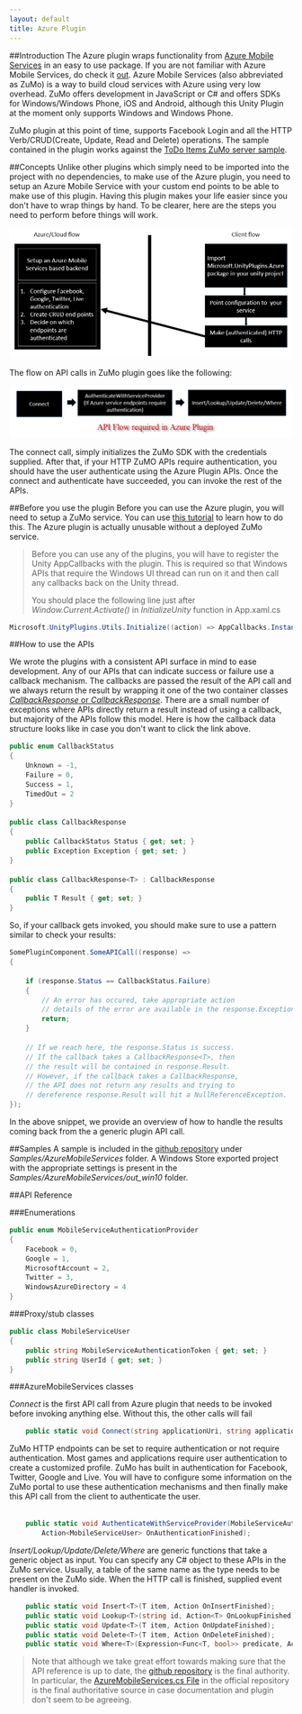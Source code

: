 ```yaml
---
layout: default
title: Azure Plugin
---
```


##Introduction
The Azure plugin wraps functionality from [Azure Mobile Services](https://azure.microsoft.com/en-us/documentation/services/mobile-services/) in an easy to use package. If you are not familiar with Azure Mobile Services, do check it [out](https://azure.microsoft.com/en-us/documentation/services/mobile-services/). Azure Mobile Services (also abbreviated as ZuMo) is a way to build cloud services with Azure using very low overhead. ZuMo offers development in JavaScript or C# and offers SDKs for Windows/Windows Phone, iOS and Android, although this Unity Plugin at the moment only supports Windows and Windows Phone. 

ZuMo plugin at this point of time, supports Facebook Login and all the HTTP Verb/CRUD(Create, Update, Read and Delete) operations. The sample contained in the plugin works against the [ToDo Items ZuMo server sample](https://azure.microsoft.com/en-us/documentation/articles/mobile-services-dotnet-backend-windows-store-dotnet-get-started/).


##Concepts
Unlike other plugins which simply need to be imported into the project with no dependencies, to make use of the Azure plugin, you need to setup an Azure Mobile Service with  your custom end points to be able to make use of this plugin. Having this plugin makes your life easier since you don't have to wrap things by hand. To be clearer, here are the steps you need to perform before things will work.

![Azure Mobile Services Setup](images/setting_up_zumo.png)

The flow on API calls in ZuMo plugin goes like the following:

![Azure Mobile Services Setup](images/api_flow.png)

The connect call, simply initializes the ZuMo SDK with the credentials supplied. After that, if your HTTP ZuMO APIs require authentication, you should have the user authenticate using the Azure Plugin APIs. Once the connect and authenticate have succeeded, you can invoke the rest of the APIs.

##Before you use the plugin
Before you can use the Azure plugin, you will need to setup a ZuMo service. You can use [this tutorial](https://azure.microsoft.com/en-us/documentation/articles/mobile-services-dotnet-backend-windows-store-dotnet-get-started/) to learn how to do this. The Azure plugin is actually unusable without a deployed ZuMo service.

>Before you can use any of the plugins, you will have to register the Unity AppCallbacks with the plugin. This is required so that Windows APIs that require the Windows UI thread can run on it and then call any callbacks back on the Unity thread.
>
>You should place the following line just after *Window.Current.Activate()* in *InitializeUnity* function in App.xaml.cs

```C#
Microsoft.UnityPlugins.Utils.Initialize((action) => AppCallbacks.Instance.InvokeOnAppThread(new AppCallbackItem(() => action()), false));
```

##How to use the APIs

We wrote the plugins with a consistent API surface in mind to ease development. Any of our APIs that can indicate success or failure use a callback mechanism. The callbacks are passed the result of the API call and we always return the result by wrapping it one of the two container classes [*CallbackResponse* or *CallbackResponse<T>*](https://github.com/Microsoft/unityplugins/blob/master/EditorProjects/Microsoft.UnityPlugins.Common/CallbackResponse.cs). There are a small number of exceptions where APIs directly return a result instead of using a callback, but majority of the APIs follow this model. Here is how the callback data structure looks like in case you don't want to click the link above.

```C#
public enum CallbackStatus
{
    Unknown = -1,
    Failure = 0,
    Success = 1,
    TimedOut = 2
}

public class CallbackResponse
{
    public CallbackStatus Status { get; set; }
    public Exception Exception { get; set; }
}

public class CallbackResponse<T> : CallbackResponse
{
    public T Result { get; set; }
}
```

So, if your callback gets invoked, you should make sure to use a pattern similar to check your results:

```C#
SomePluginComponent.SomeAPICall((response) =>
{

    if (response.Status == CallbackStatus.Failure)
    {
        // An error has occured, take appropriate action
		// details of the error are available in the response.Exception
        return;
    }
	
    // If we reach here, the response.Status is success.
	// If the callback takes a CallbackResponse<T>, then 
	// the result will be contained in response.Result.
	// However, if the callback takes a CallbackResponse, 
	// the API does not return any results and trying to 
	// dereference response.Result will hit a NullReferenceException.
});
```

In the above snippet, we provide an overview of how to handle the results coming back from the a generic plugin API call.


##Samples
A sample is included in the [github repository](https://github.com/Microsoft/unityplugins) under *Samples/AzureMobileServices* folder. A Windows Store exported project with the appropriate settings is present in the *Samples/AzureMobileServices/out_win10* folder.

##API Reference

###Enumerations
```C#
public enum MobileServiceAuthenticationProvider
{
    Facebook = 0,
    Google = 1,
    MicrosoftAccount = 2,
    Twitter = 3,
    WindowsAzureDirectory = 4
}
```	
###Proxy/stub classes

```C#
public class MobileServiceUser
{
    public string MobileServiceAuthenticationToken { get; set; }
    public string UserId { get; set; }
}
```
	
###AzureMobileServices classes


*Connect* is the first API call from Azure plugin that needs to be invoked before invoking anything else. Without this, the other calls will fail
	
```C#
    public static void Connect(string applicationUri, string applicationKey);
```


ZuMo HTTP endpoints can be set to require authentication or not require authentication. Most games and applications require user authentication to create a customized profile. ZuMo has built in authentication for Facebook, Twitter, Google and Live. You will have to configure some information on the ZuMo portal to use these authentication mechanisms and then finally make this API call from the client to authenticate the user.

```C#

    public static void AuthenticateWithServiceProvider(MobileServiceAuthenticationProvider authenticationProvider, 
        Action<MobileServiceUser> OnAuthenticationFinished);
```		


*Insert/Lookup/Update/Delete/Where<T>* are generic functions that take a generic object as input. You can specify any C# object to these APIs in the ZuMo service. Usually, a table of the same name as the type needs to be present on the ZuMo side. When the HTTP call is finished, supplied event handler is invoked.

```C#
    public static void Insert<T>(T item, Action OnInsertFinished);
    public static void Lookup<T>(string id, Action<T> OnLookupFinished);
    public static void Update<T>(T item, Action OnUpdateFinished);
    public static void Delete<T>(T item, Action OnDeleteFinished);
    public static void Where<T>(Expression<Func<T, bool>> predicate, Action<List<T>> OnWhereFinished);
```

> Note that although we take great effort towards making sure that the API reference is up to date, the [github repository](https://github.com/Microsoft/unityplugins) is the final authority. In particular, the [AzureMobileServices.cs File](https://github.com/Microsoft/unityplugins/blob/master/EditorProjects/Microsoft.UnityPlugins.AzureMobileServices.Editor/AzureMobileServices.cs) in the official repository is the final authoritative source in case documentation and plugin don't seem to be agreeing.

